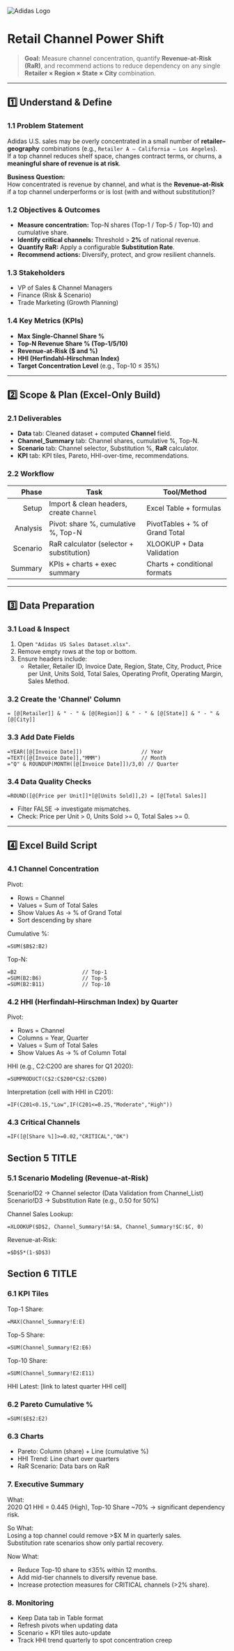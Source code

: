 ![Adidas Logo](assets/adidas_logo.png)

# Retail Channel Power Shift

> **Goal:** Measure channel concentration, quantify **Revenue-at-Risk (RaR)**, and recommend actions to reduce dependency on any single **Retailer × Region × State × City** combination.

---

## 1️⃣ Understand & Define

### 1.1 Problem Statement
Adidas U.S. sales may be overly concentrated in a small number of **retailer–geography** combinations (e.g., `Retailer A – California – Los Angeles`).  
If a top channel reduces shelf space, changes contract terms, or churns, a **meaningful share of revenue is at risk**.

**Business Question:**  
How concentrated is revenue by channel, and what is the **Revenue-at-Risk** if a top channel underperforms or is lost (with and without substitution)?

### 1.2 Objectives & Outcomes
- **Measure concentration:** Top-N shares (Top-1 / Top-5 / Top-10) and cumulative share.
- **Identify critical channels:** Threshold > **2%** of national revenue.
- **Quantify RaR:** Apply a configurable **Substitution Rate**.
- **Recommend actions:** Diversify, protect, and grow resilient channels.

### 1.3 Stakeholders
- VP of Sales & Channel Managers  
- Finance (Risk & Scenario)  
- Trade Marketing (Growth Planning)

### 1.4 Key Metrics (KPIs)
- **Max Single-Channel Share %**
- **Top-N Revenue Share % (Top-1/5/10)**
- **Revenue-at-Risk ($ and %)**
- **HHI (Herfindahl–Hirschman Index)**
- **Target Concentration Level** (e.g., Top-10 ≤ 35%)

---

## 2️⃣ Scope & Plan (Excel-Only Build)

### 2.1 Deliverables
- **Data** tab: Cleaned dataset + computed **Channel** field.
- **Channel_Summary** tab: Channel shares, cumulative %, Top-N.
- **Scenario** tab: Channel selector, Substitution %, **RaR** calculator.
- **KPI** tab: KPI tiles, Pareto, HHI-over-time, recommendations.

### 2.2 Workflow

| Phase   | Task                                              | Tool/Method                    |
|--------:|---------------------------------------------------|--------------------------------|
| Setup   | Import & clean headers, create `Channel`          | Excel Table + formulas         |
| Analysis| Pivot: share %, cumulative %, Top-N               | PivotTables + % of Grand Total |
| Scenario| RaR calculator (selector + substitution)          | XLOOKUP + Data Validation      |
| Summary | KPIs + charts + exec summary                      | Charts + conditional formats   |

---

## 3️⃣ Data Preparation

### 3.1 Load & Inspect
1. Open `"Adidas US Sales Dataset.xlsx"`.
2. Remove empty rows at the top or bottom.
3. Ensure headers include:
   - Retailer, Retailer ID, Invoice Date, Region, State, City, Product, Price per Unit, Units Sold, Total Sales, Operating Profit, Operating Margin, Sales Method.

### 3.2 Create the 'Channel' Column
```excel
= [@[Retailer]] & " - " & [@[Region]] & " - " & [@[State]] & " - " & [@[City]]
```

### 3.3 Add Date Fields
```excel
=YEAR([@[Invoice Date]])                   // Year
=TEXT([@[Invoice Date]],"MMM")             // Month
="Q" & ROUNDUP(MONTH([@[Invoice Date]])/3,0) // Quarter
```
### 3.4 Data Quality Checks
```excel
=ROUND([@[Price per Unit]]*[@[Units Sold]],2) = [@[Total Sales]]
```
- Filter FALSE → investigate mismatches.
- Check: Price per Unit > 0, Units Sold >= 0, Total Sales >= 0.

---

## 4️⃣ Excel Build Script

### 4.1 Channel Concentration
Pivot:
- Rows = Channel
- Values = Sum of Total Sales
- Show Values As → % of Grand Total
- Sort descending by share

Cumulative %:
```excel
=SUM($B$2:B2)
```

Top-N:
```excel
=B2                     // Top-1
=SUM(B2:B6)             // Top-5
=SUM(B2:B11)            // Top-10
```

### 4.2 HHI (Herfindahl–Hirschman Index) by Quarter
Pivot:
- Rows = Channel
- Columns = Year, Quarter
- Values = Sum of Total Sales
- Show Values As → % of Column Total

HHI (e.g., C2:C200 are shares for Q1 2020):
```excel
=SUMPRODUCT(C$2:C$200*C$2:C$200)
```

Interpretation (cell with HHI in C201):
```excel
=IF(C201<0.15,"Low",IF(C201<=0.25,"Moderate","High"))
```

### 4.3 Critical Channels
```excel
=IF([@[Share %]]>=0.02,"CRITICAL","OK")
```

## Section 5 TITLE

### 5.1 Scenario Modeling (Revenue-at-Risk)
Scenario!D2 → Channel selector (Data Validation from Channel_List)  
Scenario!D3 → Substitution Rate (e.g., 0.50 for 50%)

Channel Sales Lookup:
```excel
=XLOOKUP($D$2, Channel_Summary!$A:$A, Channel_Summary!$C:$C, 0)
```

Revenue-at-Risk:
```excel
=$D$5*(1-$D$3)
```
## Section 6 TITLE

### 6.1 KPI Tiles
Top-1 Share:
```excel
=MAX(Channel_Summary!E:E)
```
Top-5 Share:
```excel
=SUM(Channel_Summary!E2:E6)
```

Top-10 Share:
```excel
=SUM(Channel_Summary!E2:E11)
```

HHI Latest:
[link to latest quarter HHI cell]

### 6.2 Pareto Cumulative %
```excel
=SUM($E$2:E2)
```

### 6.3 Charts
- Pareto: Column (share) + Line (cumulative %)
- HHI Trend: Line chart over quarters
- RaR Scenario: Data bars on RaR

### 7. Executive Summary
What:  
2020 Q1 HHI = 0.445 (High), Top-10 Share ~70% → significant dependency risk.

So What:  
Losing a top channel could remove >$X M in quarterly sales.  
Substitution rate scenarios show only partial recovery.

Now What:  
- Reduce Top-10 share to ≤35% within 12 months.  
- Add mid-tier channels to diversify revenue base.  
- Increase protection measures for CRITICAL channels (>2% share).

### 8. Monitoring
- Keep Data tab in Table format  
- Refresh pivots when updating data  
- Scenario + KPI tiles auto-update  
- Track HHI trend quarterly to spot concentration creep












